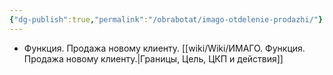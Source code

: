 ```yaml
---
{"dg-publish":true,"permalink":"/obrabotat/imago-otdelenie-prodazhi/"}
---
```


- Функция. Продажа новому клиенту. [[wiki/Wiki/ИМАГО. Функция. Продажа новому клиенту.\|Границы, Цель, ЦКП и действия]]